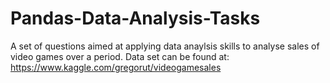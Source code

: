 # Pandas-Data-Analysis-Tasks
A set of questions aimed at applying data anaylsis skills to analyse sales of video games over a period. 
Data set can be found at: https://www.kaggle.com/gregorut/videogamesales
